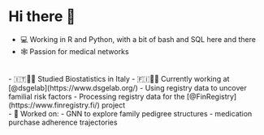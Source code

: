 # Hi there :wave:

- 💻 Working in R and Python, with a bit of bash and SQL here and there
- 🕸️ Passion for medical networks
<br>
- 🇮🇹👨‍🎓 Studied Biostatistics in Italy
- 🇫🇮👨‍🎓 Currently working at [@dsgelab](https://www.dsgelab.org/) 
  - Using registry data to uncover familial risk factors
  - Processing registry data for the [@FinRegistry](https://www.finregistry.fi/) project
<br> 
- 📂 Worked on:
  - GNN to explore family pedigree structures
  - medication purchase adherence trajectories
